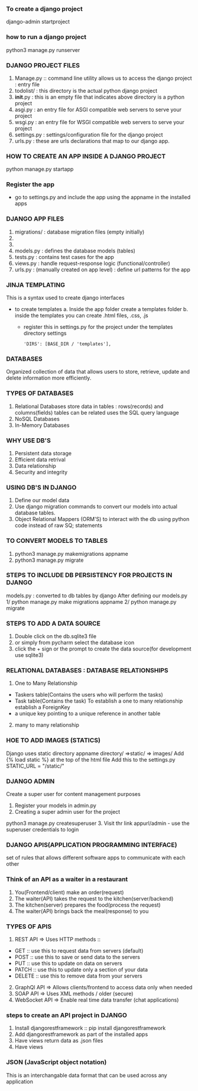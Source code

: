 ### To create a django project
django-admin startproject <nameofapplication>

### how to run a django project
python3 manage.py runserver


### DJANGO PROJECT FILES
1. Manage.py :: command line utility allows us to access the django project : entry file
2. todolist/ : this directory is the actual python django project
3. __init__.py : this is an empty file that indicates above directory is a python project
4. asgi.py : an entry file for ASGI compatible web servers to serve your project
5. wsgi.py : an entry file for WSGI compatible web servers to serve your project
6. settings.py : settings/configuration file for the django project
7. urls.py : these are urls declarations that map to our django app.

### HOW TO CREATE AN APP INSIDE A DJANGO PROJECT
python manage.py startapp <nameoftheapp>
### Register the app
- go to settings.py and include the app using the appname in the installed apps

### DJANGO APP FILES
1. migrations/ : database migration files (empty initially)
5. 
6. 
7. models.py : defines the database models (tables)
6. tests.py : contains test cases for the app
7. views.py : handle request-response logic (functional/controller)
8. urls.py : (manually created on app level) : define url patterns for the app

### JINJA TEMPLATING
This is a syntax used to create django interfaces
- to create templates
a. Inside the app folder create a templates folder
b. inside the templates you can create .html files, .css, .js
  - register this in settings.py for the project under the templates directory settings
 
        'DIRS': [BASE_DIR / 'templates'],

### DATABASES
Organized collection of data that allows users to store, retrieve, update and delete information more efficiently.
### TYPES OF DATABASES
1. Relational Databases
store data in tables : rows(records) and columns(fields)
tables can be related
uses the SQL query language
2. NoSQL Databases
3. In-Memory Databases

### WHY USE DB'S
1. Persistent data storage
2. Efficient data retrival
3. Data relationship
4. Security and integrity
### USING DB'S IN DJANGO
1. Define our model data
2. Use django migration commands to convert our models into actual database tables.
3. Object Relational Mappers (ORM'S) to interact with the db using python code instead of raw SQ; statements
### TO CONVERT MODELS TO TABLES
1. python3 manage.py makemigrations appname
2. python3 manage.py migrate

### STEPS TO INCLUDE DB PERSISTENCY FOR PROJECTS IN DJANGO
models.py : converted to db tables by django
After defining our models.py
1/ python manage.py make migrations appname
2/ python manage.py migrate

### STEPS TO ADD A DATA SOURCE
1. Double click on the db.sqlite3 file
2. or simply from pycharm select the database icon
3. click the + sign or the prompt to create the data source(for development use sqlite3)


### RELATIONAL DATABASES : DATABASE RELATIONSHIPS
1. One to Many Relationship
  - Taskers table(Contains the users who will perform the tasks)
  - Task table(Contains the task)
To establish a one to many relationship establish a ForeignKey
  - a unique key pointing to a unique reference in another table
2. many to many relationship


### HOE TO ADD IMAGES (STATICS)
Django uses static directory
appname directory/ =>static/ => images/
Add {% load static %} at the top of the html file
Add this to the settings.py
STATIC_URL = "/static/"

### DJANGO ADMIN
Create a super user for content management purposes
1. Register your models in admin.py
2. Creating a super admin user for the project

python3 manage.py createsuperuser
3. Visit thr link appurl/admin - use the superuser credentials to login

### DJANGO APIS(APPLICATION PROGRAMMING INTERFACE)
set of rules that allows different software apps to communicate with each other

### Think of an API as a waiter in a restaurant
1. You(Frontend/client) make an order(request)
2. The waiter(API) takes the request to the kitchen(server/backend)
3. The kitchen(server) prepares the food(process the request)
4. The waiter(API) brings back the meal(response) to you

### TYPES OF APIS
1. REST API => Uses HTTP methods ::
- GET :: use this to request data from servers (default)
- POST :: use this to save or send data to the servers
- PUT :: use this to update on data on servers
- PATCH :: use this to update only a section of your data
- DELETE :: use this to remove data from your servers
2. GraphQl API => Allows clients/frontend to access data only when needed 
3. SOAP API => Uses XML methods / older (secure)
4. WebSocket API => Enable real time data transfer (chat applications)

### steps to create an API project in DJANGO
1. Install djangorestframework :: pip install djangorestframework
2. Add djangorestframework as part of the installed apps
3. Have views return data as .json files 
4. Have views

### JSON (JavaScript object notation)
This is an interchangable data format that can be used across any application